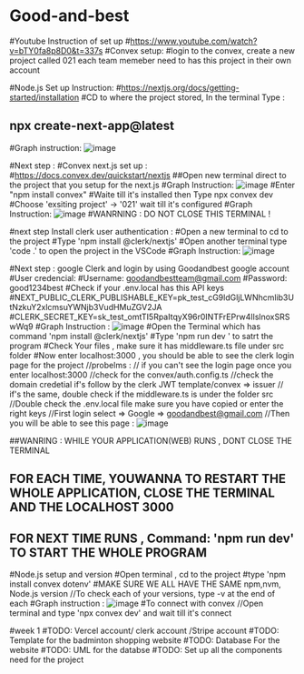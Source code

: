 # Good-and-best
#Youtube Instruction of set up
#https://www.youtube.com/watch?v=bTY0fa8p8D0&t=337s
#Convex setup: 
#login to the convex, create a new project called 021 each team memeber need to has this project in their own account

#Node.js Set up Instruction:
#https://nextjs.org/docs/getting-started/installation
#CD to where the project stored, In the terminal Type : 
## npx create-next-app@latest
#Graph instruction: 
![image](https://github.com/user-attachments/assets/ff4e7783-9997-41bf-8ab7-45543a14f9c7)

#Next step : 
#Convex next.js set up : 
#https://docs.convex.dev/quickstart/nextjs
##Open new terminal direct to the project that you setup for the next.js 
#Graph Instruction: 
![image](https://github.com/user-attachments/assets/cdc34547-c005-42c8-8ff5-1d8d309bf294)
#Enter "npm install convex"
#Waite till it's installed then Type npx convex dev 
#Choose 'exsiting project' -> '021' wait till it's configured
#Graph Instruction: 
![image](https://github.com/user-attachments/assets/ed044c7c-d498-49cf-8b3f-aff2c1887a9d)
#WANRNING : DO NOT CLOSE THIS TERMINAL ! 

#next step Install clerk user authentication : 
#Open a new terminal to cd to the project 
#Type 'npm install @clerk/nextjs'
#Open another terminal type 'code .' to open the project in the VSCode
#Graph Instruction:
![image](https://github.com/user-attachments/assets/bdacdf42-7d34-4414-b868-db18df5b8cce)

#Next step : google Clerk and login by using Goodandbest google account 
#User credencial: 
#Username: goodandbestteam@gmail.com
#Password: good1234best
#Check if your .env.local has this API keys
#NEXT_PUBLIC_CLERK_PUBLISHABLE_KEY=pk_test_cG9ldGljLWNhcmlib3UtNzkuY2xlcmsuYWNjb3VudHMuZGV2JA
#CLERK_SECRET_KEY=sk_test_omtTI5RpaItqyX96r0INTFrEPrw4IlslnoxSRSwWq9
#Graph Instruction :
![image](https://github.com/user-attachments/assets/c26d3fcd-5713-43ea-ac5e-ca6e71557552)
#Open the Terminal which has command 'npm install @clerk/nextjs'
#Type 'npm run dev ' to satrt the program 
#Check Your files , make sure it has middleware.ts file under src folder
#Now enter localhost:3000 , you should be able to see the clerk login page for the project
//probelms : 
// if you can't see the login page once you enter localhost:3000
//check for the convex/auth.config.ts
//check the domain credetial if's follow by the clerk JWT template/convex => issuer 
// if's the same, double check if the middleware.ts is under the folder src 
//Double check the .env.local file make sure you have copied or enter the right keys
//First login select => Google => goodandbest@gmail.com
//Then you will be able to see this page :
![image](https://github.com/user-attachments/assets/712d724d-e6c3-4c0f-9666-dd2f848f05b9)

##WANRING : WHILE YOUR APPLICATION(WEB) RUNS , DONT CLOSE THE TERMINAL 
## FOR EACH TIME, YOUWANNA TO RESTART THE WHOLE APPLICATION, CLOSE THE TERMINAL AND THE LOCALHOST 3000
## FOR NEXT TIME RUNS , Command: 'npm run dev' TO START THE WHOLE PROGRAM 

#Node.js setup and version 
#Open terminal , cd to the project 
#type 'npm install convex dotenv'
#MAKE SURE WE ALL HAVE THE SAME npm,nvm, Node.js version 
//To check each of your versions, type -v at the end of each 
#Graph instruction :
![image](https://github.com/user-attachments/assets/7018b28e-c7bb-4ee7-ad63-26a73f2444d6)
#To connect with convex 
//Open terminal and type 'npx convex dev' and wait till it's connect 


#week 1 
#TODO: Vercel account/ clerk account /Stripe account 
#TODO: Template for the badminton shopping website 
#TODO: Database For the website 
#TODO: UML for the databse 
#TODO: Set up all the components need for the project 

